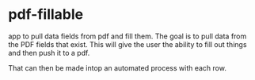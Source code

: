 # pdf-fillable
app to pull data fields from pdf and fill them.
The goal is to pull data from the PDF fields that exist. This will give the user the ability to fill out things and then push it to a pdf.

That can then be made intop an automated process with each row.
